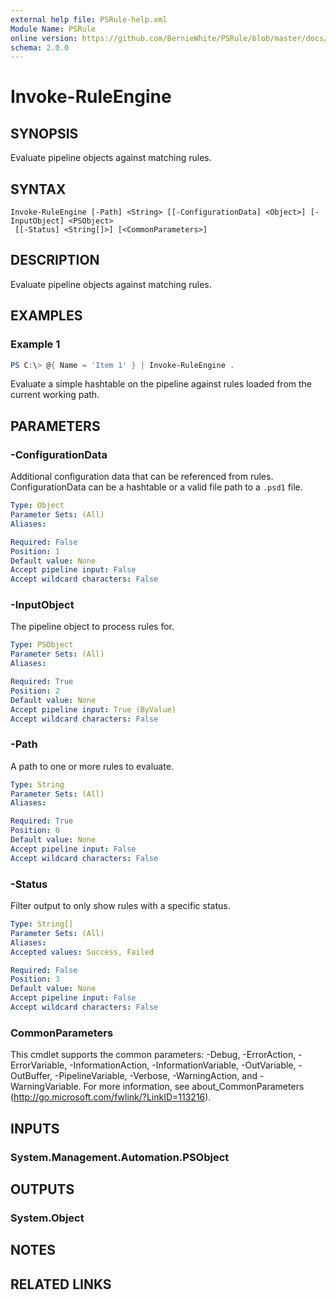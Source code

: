 ```yaml
---
external help file: PSRule-help.xml
Module Name: PSRule
online version: https://github.com/BernieWhite/PSRule/blob/master/docs/commands/PSRule/en-US/Invoke-RuleEngine.md
schema: 2.0.0
---
```


# Invoke-RuleEngine

## SYNOPSIS

Evaluate pipeline objects against matching rules.

## SYNTAX

```text
Invoke-RuleEngine [-Path] <String> [[-ConfigurationData] <Object>] [-InputObject] <PSObject>
 [[-Status] <String[]>] [<CommonParameters>]
```

## DESCRIPTION

Evaluate pipeline objects against matching rules.

## EXAMPLES

### Example 1

```powershell
PS C:\> @{ Name = 'Item 1' } | Invoke-RuleEngine .
```

Evaluate a simple hashtable on the pipeline against rules loaded from the current working path.

## PARAMETERS

### -ConfigurationData

Additional configuration data that can be referenced from rules. ConfigurationData can be a hashtable or a valid file path to a `.psd1` file.

```yaml
Type: Object
Parameter Sets: (All)
Aliases:

Required: False
Position: 1
Default value: None
Accept pipeline input: False
Accept wildcard characters: False
```

### -InputObject

The pipeline object to process rules for.

```yaml
Type: PSObject
Parameter Sets: (All)
Aliases:

Required: True
Position: 2
Default value: None
Accept pipeline input: True (ByValue)
Accept wildcard characters: False
```

### -Path

A path to one or more rules to evaluate.

```yaml
Type: String
Parameter Sets: (All)
Aliases:

Required: True
Position: 0
Default value: None
Accept pipeline input: False
Accept wildcard characters: False
```

### -Status

Filter output to only show rules with a specific status.

```yaml
Type: String[]
Parameter Sets: (All)
Aliases:
Accepted values: Success, Failed

Required: False
Position: 3
Default value: None
Accept pipeline input: False
Accept wildcard characters: False
```

### CommonParameters
This cmdlet supports the common parameters: -Debug, -ErrorAction, -ErrorVariable, -InformationAction, -InformationVariable, -OutVariable, -OutBuffer, -PipelineVariable, -Verbose, -WarningAction, and -WarningVariable. For more information, see about_CommonParameters (http://go.microsoft.com/fwlink/?LinkID=113216).

## INPUTS

### System.Management.Automation.PSObject

## OUTPUTS

### System.Object

## NOTES

## RELATED LINKS
